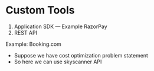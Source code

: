 # Custom Tools

1. Application SDK — Example RazorPay
2. REST API

Example: Booking.com

* Suppose we have cost optimization problem statement
* So here we can use skyscanner API

